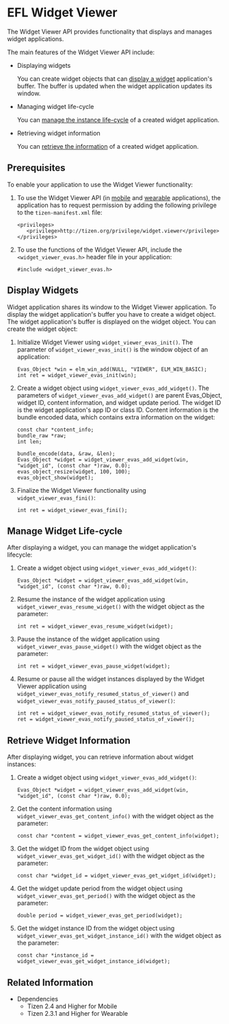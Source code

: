 # EFL Widget Viewer


The Widget Viewer API provides functionality that displays and manages widget applications.

The main features of the Widget Viewer API include:

- Displaying widgets

  You can create widget objects that can [display a widget](#display) application's buffer. The buffer is updated when the widget application updates its window.

- Managing widget life-cycle

  You can [manage the instance life-cycle](#manage_life-cycle) of a created widget application.

- Retrieving widget information

  You can [retrieve the information](#retrieve_information) of a created widget application.



## Prerequisites

To enable your application to use the Widget Viewer functionality:

1.  To use the Widget Viewer API (in [mobile](../../api/mobile/latest/group__CAPI__WIDGET__VIEWER__EVAS__MODULE.html) and [wearable](../../api/wearable/latest/group__CAPI__WIDGET__VIEWER__EVAS__MODULE.html) applications), the application has to request permission by adding the following privilege to the `tizen-manifest.xml` file:

    ```
    <privileges>
       <privilege>http://tizen.org/privilege/widget.viewer</privilege>
    </privileges>
    ```

2.  To use the functions of the Widget Viewer API, include the `<widget_viewer_evas.h>` header file in your application:

    ```
    #include <widget_viewer_evas.h>
    ```

<a name="display"></a>
## Display Widgets

Widget application shares its window to the Widget Viewer application. To display the widget application's buffer you have to create a widget object. The widget application's buffer is displayed on the widget object. You can create the widget object:

1. Initialize Widget Viewer using `widget_viewer_evas_init()`. The parameter of `widget_viewer_evas_init()` is the window object of an application:

   ```
   Evas_Object *win = elm_win_add(NULL, "VIEWER", ELM_WIN_BASIC);
   int ret = widget_viewer_evas_init(win);
   ```

2. Create a widget object using `widget_viewer_evas_add_widget()`. The parameters of `widget_viewer_evas_add_widget()` are parent Evas_Object, widget ID, content information, and widget update period. The widget ID is the widget application's app ID or class ID. Content information is the bundle encoded data, which contains extra information on the widget:

   ```
   const char *content_info;
   bundle_raw *raw;
   int len;

   bundle_encode(data, &raw, &len);
   Evas_Object *widget = widget_viewer_evas_add_widget(win, "widget_id", (const char *)raw, 0.0);
   evas_object_resize(widget, 100, 100);
   evas_object_show(widget);
   ```

3. Finalize the Widget Viewer functionality using `widget_viewer_evas_fini()`:

   ```
   int ret = widget_viewer_evas_fini();
   ```

<a name="manage_life-cycle"></a>
## Manage Widget Life-cycle

After displaying a widget, you can manage the widget application's lifecycle:

1. Create a widget object using `widget_viewer_evas_add_widget()`:

   ```
   Evas_Object *widget = widget_viewer_evas_add_widget(win, "widget_id", (const char *)raw, 0.0);
   ```

2. Resume the instance of the widget application using `widget_viewer_evas_resume_widget()` with the widget object as the parameter:

   ```
   int ret = widget_viewer_evas_resume_widget(widget);
   ```

3. Pause the instance of the widget application using `widget_viewer_evas_pause_widget()` with the widget object as the parameter:

   ```
   int ret = widget_viewer_evas_pause_widget(widget);
   ```

4. Resume or pause all the widget instances displayed by the Widget Viewer application using `widget_viewer_evas_notify_resumed_status_of_viewer()` and `widget_viewer_evas_notify_paused_status_of_viewer()`:

   ```
   int ret = widget_viewer_evas_notify_resumed_status_of_viewer();
   ret = widget_viewer_evas_notify_paused_status_of_viewer();
   ```

<a name="retrieve_information"></a>
## Retrieve Widget Information

After displaying widget, you can retrieve information about widget instances:

1. Create a widget object using `widget_viewer_evas_add_widget()`:

   ```
   Evas_Object *widget = widget_viewer_evas_add_widget(win, "widget_id", (const char *)raw, 0.0);
   ```

2. Get the content information using `widget_viewer_evas_get_content_info()` with the widget object as the parameter:

   ```
   const char *content = widget_viewer_evas_get_content_info(widget);
   ```

3. Get the widget ID from the widget object using `widget_viewer_evas_get_widget_id()` with the widget object as the parameter:

   ```
   const char *widget_id = widget_viewer_evas_get_widget_id(widget);
   ```

4. Get the widget update period from the widget object using `widget_viewer_evas_get_period()` with the widget object as the parameter:

   ```
   double period = widget_viewer_evas_get_period(widget);
   ```

5. Get the widget instance ID from the widget object using `widget_viewer_evas_get_widget_instance_id()` with the widget object as the parameter:

   ```
   const char *instance_id = widget_viewer_evas_get_widget_instance_id(widget);
   ```

## Related Information
- Dependencies
  - Tizen 2.4 and Higher for Mobile
  - Tizen 2.3.1 and Higher for Wearable
